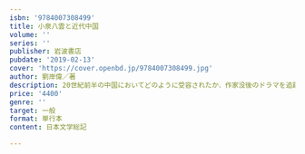 ```yaml
---
isbn: '9784007308499'
title: 小泉八雲と近代中国
volume: ''
series: ''
publisher: 岩波書店
pubdate: '2019-02-13'
cover: 'https://cover.openbd.jp/9784007308499.jpg'
author: 劉岸偉／著
description: 20世紀前半の中国においてどのように受容されたか．作家没後のドラマを追跡し，新たな作家像を浮彫りに．
price: '4400'
genre: ''
target: 一般
format: 単行本
content: 日本文学総記

---
```

